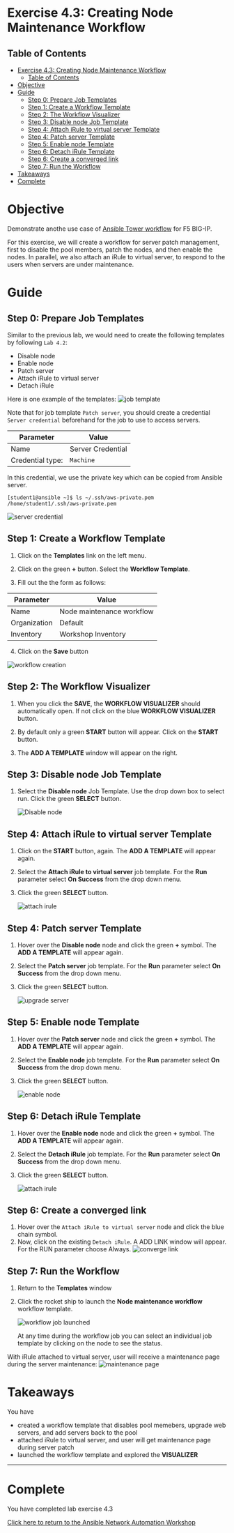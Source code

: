 # Exercise 4.3: Creating Node Maintenance Workflow

## Table of Contents

- [Exercise 4.3: Creating Node Maintenance Workflow](#exercise-43-creating-node-maintenance-workflow)
  - [Table of Contents](#table-of-contents)
- [Objective](#objective)
- [Guide](#guide)
  - [Step 0: Prepare Job Templates](#step-0-prepare-job-templates)
  - [Step 1: Create a Workflow Template](#step-1-create-a-workflow-template)
  - [Step 2: The Workflow Visualizer](#step-2-the-workflow-visualizer)
  - [Step 3: Disable node Job Template](#step-3-disable-node-job-template)
  - [Step 4: Attach iRule to virtual server Template](#step-4-attach-irule-to-virtual-server-template)
  - [Step 4: Patch server Template](#step-4-patch-server-template)
  - [Step 5: Enable node Template](#step-5-enable-node-template)
  - [Step 6: Detach iRule Template](#step-6-detach-irule-template)
  - [Step 6: Create a converged link](#step-6-create-a-converged-link)
  - [Step 7: Run the Workflow](#step-7-run-the-workflow)
- [Takeaways](#takeaways)
- [Complete](#complete)

# Objective

Demonstrate anothe use case of [Ansible Tower workflow](https://docs.ansible.com/ansible-tower/latest/html/userguide/workflows.html) for F5 BIG-IP. 

For this exercise, we will create a workflow for server patch management, first to disable the pool members, patch the nodes, and then enable the nodes. In parallel, we also attach an iRule to virtual server, to respond to the users when servers are under maintenance.

# Guide

## Step 0: Prepare Job Templates

Similar to the previous lab, we would need to create the following templates by following `Lab 4.2`:
* Disable node
* Enable node
* Patch server
* Attach iRule to virtual server
* Detach iRule 

Here is one example of the templates:
![job template](images/job-template.png)

Note that for job template `Patch server`, you should create a credential `Server credential` beforehand for the job to use to access servers.
   
| Parameter | Value |
|---|---|
|Name | Server Credential |
| Credential type: | `Machine` |

In this credential, we use the private key which can be copied from Ansible server.
```
[student1@ansible ~]$ ls ~/.ssh/aws-private.pem
/home/student1/.ssh/aws-private.pem
```

  ![server credential](images/server-credential.png)

## Step 1: Create a Workflow Template

1. Click on the **Templates** link on the left menu.  

2. Click on the green **+** button. Select the **Workflow Template**.  

3. Fill out the the form as follows:

| Parameter | Value |
|---|---|
| Name  | Node maintenance workflow  |
|  Organization |  Default |
|  Inventory |  Workshop Inventory |

4. Click on the **Save** button

![workflow creation](images/workflow.png)

## Step 2: The Workflow Visualizer

1. When you click the **SAVE**, the **WORKFLOW VISUALIZER** should automatically open.  If not click on the blue **WORKFLOW VISUALIZER** button.  

2. By default only a green **START** button will appear.  Click on the **START** button.  

3. The **ADD A TEMPLATE** window will appear on the right.  

## Step 3: Disable node Job Template

1.  Select the **Disable node** Job Template.  Use the drop down box to select run.  Click the green **SELECT** button.

    ![Disable node](images/disable-node.png)

## Step 4: Attach iRule to virtual server Template

1.  Click on the **START** button, again.  The **ADD A TEMPLATE** will appear again.

2. Select the **Attach iRule to virtual server** job template.  For the **Run** parameter select **On Success** from the drop down menu.  
3. Click the green **SELECT** button.

   ![attach irule](images/attach-irule.png)

## Step 4: Patch server Template

1.  Hover over the **Disable node** node and click the green **+** symbol.  The **ADD A TEMPLATE** will appear again.
2. Select the **Patch server** job template.  For the **Run** parameter select **On Success** from the drop down menu.  
3. Click the green **SELECT** button.

   ![upgrade server](images/patch-server.png)

## Step 5: Enable node Template

1.  Hover over the **Patch server** node and click the green **+** symbol.  The **ADD A TEMPLATE** will appear again.

2. Select the **Enable node** job template.  For the **Run** parameter select **On Success** from the drop down menu.  
3. Click the green **SELECT** button.

   ![enable node](images/enable-node.png)

## Step 6: Detach iRule Template

1.  Hover over the **Enable node** node and click the green **+** symbol.  The **ADD A TEMPLATE** will appear again.
2. Select the **Detach iRule** job template.  For the **Run** parameter select **On Success** from the drop down menu.  
3. Click the green **SELECT** button.

   ![attach irule](images/detach-irule.png)

## Step 6: Create a converged link
1. Hover over the `Attach iRule to virtual server` node and click the blue chain symbol.
2. Now, click on the existing `Detach iRule`. A ADD LINK window will appear. For the RUN parameter choose Always.
![converge link](images/converge-link.png)

## Step 7: Run the Workflow

1. Return to the **Templates** window

2. Click the rocket ship to launch the **Node maintenance workflow** workflow template.

   ![workflow job launched](images/running-workflow.png)

    At any time during the workflow job you can select an individual job template by clicking on the node to see the status.


With iRule attached to virtual server, user will receive a maintenance page during the server maintenance:
   ![maintenance page](images/error-page.png)


# Takeaways

You have
 - created a workflow template that disables pool memebers, upgrade web servers, and add servers back to the pool
 - attached iRule to virtual server, and user will get maintenance page during server patch
 - launched the workflow template and explored the **VISUALIZER**

---

# Complete

You have completed lab exercise 4.3

[Click here to return to the Ansible Network Automation Workshop](../README.md)
